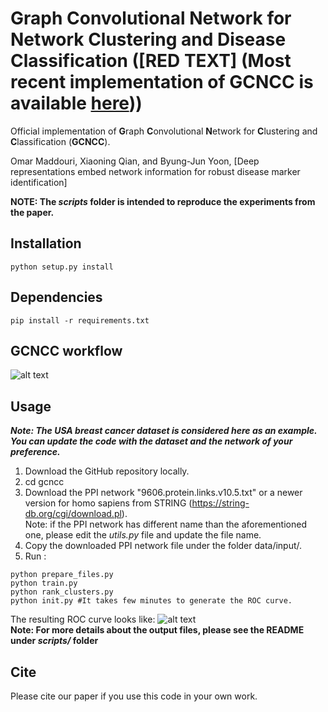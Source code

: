 # Graph Convolutional Network for Network Clustering and Disease Classification ([RED TEXT] (Most recent implementation of GCNCC is available [here](https://github.com/omarmaddouri/GCNCC)))

Official implementation of **G**raph **C**onvolutional **N**etwork for **C**lustering and **C**lassification (**GCNCC**).

Omar Maddouri, Xiaoning Qian, and Byung-Jun Yoon, [Deep representations embed network information for robust disease marker identification]

**NOTE: The *scripts* folder is intended to reproduce the experiments from the paper.**

## Installation

```python setup.py install```

## Dependencies

```pip install -r requirements.txt ```

## GCNCC workflow

![alt text](workflow.png)

## Usage
***Note: The USA breast cancer dataset is considered here as an example. You can update the code with the dataset and the network of your preference.***
1) Download the GitHub repository locally.
2) cd gcncc
3) Download the PPI network "9606.protein.links.v10.5.txt" or a newer version for homo sapiens from STRING (https://string-db.org/cgi/download.pl).  
Note: if the PPI network has different name than the aforementioned one, please edit the *utils.py* file and update the file name.
4) Copy the downloaded PPI network file under the folder data/input/.
5) Run :
```
python prepare_files.py
python train.py
python rank_clusters.py
python init.py #It takes few minutes to generate the ROC curve.
```
The resulting ROC curve looks like:
![alt text](scripts/BRC_USA.png)  
**Note: For more details about the output files, please see the README under *scripts/* folder**

## Cite

Please cite our paper if you use this code in your own work.

```

```
